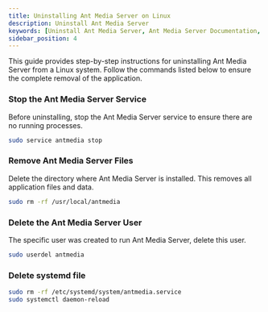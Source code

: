 ```yaml
---
title: Uninstalling Ant Media Server on Linux
description: Uninstall Ant Media Server
keywords: [Uninstall Ant Media Server, Ant Media Server Documentation, Ant Media Server Tutorials]
sidebar_position: 4
---
```


This guide provides step-by-step instructions for uninstalling Ant Media Server from a Linux system. Follow the commands listed below to ensure the complete removal of the application.

### Stop the Ant Media Server Service

Before uninstalling, stop the Ant Media Server service to ensure there are no running processes.

```bash
sudo service antmedia stop
```

### Remove Ant Media Server Files

Delete the directory where Ant Media Server is installed. This removes all application files and data.

```bash
sudo rm -rf /usr/local/antmedia
```

### Delete the Ant Media Server User

The specific user was created to run Ant Media Server, delete this user.

```bash
sudo userdel antmedia
```

### Delete systemd file

```bash
sudo rm -rf /etc/systemd/system/antmedia.service
sudo systemctl daemon-reload
```
